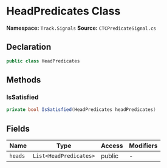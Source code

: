 # HeadPredicates Class

**Namespace:** `Track.Signals`
**Source:** `CTCPredicateSignal.cs`

## Declaration

```csharp
public class HeadPredicates
```

## Methods

### IsSatisfied

```csharp
private bool IsSatisfied(HeadPredicates headPredicates)
```

## Fields

| Name | Type | Access | Modifiers |
|------|------|--------|-----------|
| `heads` | `List<HeadPredicates>` | public | - |

